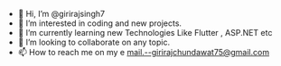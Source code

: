 - 👋 Hi, I’m @girirajsingh7
- 👀 I’m interested in coding and new projects.
- 🌱 I’m currently learning new Technologies Like Flutter , ASP.NET etc
- 💞️ I’m looking to collaborate on any topic.
- 📫 How to reach me on my e mail.--girirajchundawat75@gmail.com

<!---
girirajsingh7/girirajsingh7 is a ✨ special ✨ repository because its `README.md` (this file) appears on your GitHub profile.
You can click the Preview link to take a look at your changes.
--->
